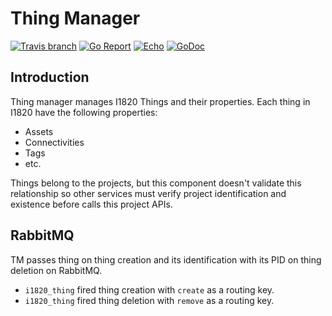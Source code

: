 # Thing Manager
[![Travis branch](https://img.shields.io/travis/com/I1820/tm/master.svg?style=flat-square)](https://travis-ci.com/I1820/tm)
[![Go Report](https://goreportcard.com/badge/github.com/I1820/tm?style=flat-square)](https://goreportcard.com/report/github.com/I1820/tm)
[![Echo](https://img.shields.io/badge/powered%20by-echo-blue.svg?style=flat-square)](https://echo.labstack.com/)
[![GoDoc](https://img.shields.io/badge/godoc-reference-blue.svg?style=flat-square)](https://godoc.org/github.com/I1820/tm)

## Introduction
Thing manager manages I1820 Things and their properties. Each thing in I1820 have the following
properties:

- Assets
- Connectivities
- Tags
- etc.

Things belong to the projects, but this component doesn't validate this relationship so other services
must verify project identification and existence before calls this project APIs.

## RabbitMQ
TM passes thing on thing creation and its identification with its PID on thing deletion on RabbitMQ.

- `i1820_thing` fired thing creation with `create` as a routing key.
- `i1820_thing` fired thing deletion with `remove` as a routing key.
